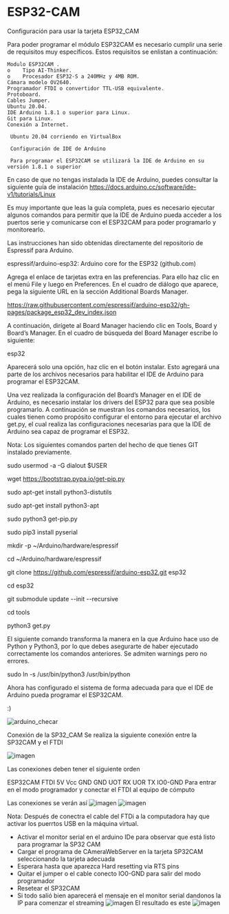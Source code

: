 # ESP32-CAM
 Configuración para usar la tarjeta ESP32_CAM

 Para poder programar el módulo ESP32CAM es necesario cumplir una serie de requisitos muy específicos. Estos requisitos se enlistan a continuación:

    Modulo ESP32CAM .
    o    Tipo AI-Thinker.
    o    Procesador ESP32-S a 240MHz y 4MB ROM.
    Cámara modelo OV2640.
    Programador FTDI o convertidor TTL-USB equivalente.
    Protoboard.
    Cables Jumper.
    Ubuntu 20.04.
    IDE Arduino 1.8.1 o superior para Linux.
    Git para Linux.
    Conexión a Internet.

     Ubuntu 20.04 corriendo en VirtualBox

     Configuración de IDE de Arduino
     
     Para programar el ESP32CAM se utilizará la IDE de Arduino en su versión 1.8.1 o superior

En caso de que no tengas instalada la IDE de Arduino, puedes consultar la siguiente guía de instalación https://docs.arduino.cc/software/ide-v1/tutorials/Linux

Es muy importante que leas la guía completa, pues es necesario ejecutar algunos comandos para permitir que la IDE de Arduino pueda acceder a los puertos serie y comunicarse con el ESP32CAM para poder programarlo y monitorearlo.

Las instrucciones han sido obtenidas directamente del repositorio de Espressif para Arduino.

espressif/arduino-esp32: Arduino core for the ESP32 (github.com)

Agrega el enlace de tarjetas extra en las preferencias. Para ello haz clic en el menú File y luego en Preferences. En el cuadro de diálogo que aparece, pega la siguiente URL en la sección Additional Boards Manager.

https://raw.githubusercontent.com/espressif/arduino-esp32/gh-pages/package_esp32_dev_index.json 

A continuación, dirígete al Board Manager haciendo clic en Tools, Board y Board’s Manager. En el cuadro de búsqueda del Board Manager escribe lo siguiente:

esp32

Aparecerá solo una opción, haz clic en el botón instalar. Esto agregará una parte de los archivos necesarios para habilitar el IDE de Arduino para programar el ESP32CAM.

Una vez realizada la configuración del Board’s Manager en el IDE de Arduino, es necesario instalar los drivers del ESP32 para que sea posible programarlo. A continuación se muestran los comandos necesarios, los cuales tienen como propósito configurar el entorno para ejecutar el archivo get.py, el cual realiza las configuraciones necesarias para que la IDE de Arduino sea capaz de programar el ESP32.

Nota: Los siguientes comandos parten del hecho de que tienes GIT instalado previamente.

sudo usermod -a -G dialout $USER

wget https://bootstrap.pypa.io/get-pip.py

sudo apt-get install python3-distutils

sudo apt-get install python3-apt

sudo python3 get-pip.py

sudo pip3 install pyserial

mkdir -p ~/Arduino/hardware/espressif

cd ~/Arduino/hardware/espressif

git clone https://github.com/espressif/arduino-esp32.git esp32

cd esp32

git submodule update --init --recursive

cd tools

python3 get.py

El siguiente comando transforma la manera en la que Arduino hace uso de Python y Python3, por lo que debes asegurarte de haber ejecutado correctamente los comandos anteriores. Se admiten warnings pero no errores.

sudo ln -s /usr/bin/python3 /usr/bin/python

Ahora has configurado el sistema de forma adecuada para que el IDE de Arduino pueda programar el ESP32CAM.

:)

![arduino_checar](https://user-images.githubusercontent.com/72757419/179071093-fb390a00-b44f-4c45-8317-0db00c1e5885.JPG)

Conexión de la SP32_CAM
Se realiza la siguiente conexión entre la SP32CAM y el FTDI

![imagen](https://user-images.githubusercontent.com/72757419/180626414-8fa6cdd5-09bd-48da-84c8-23fb65f2b9bf.png)

Las conexiones deben tener el siguiente orden

ESP32CAM 	FTDI
5V 	      Vcc
GND 	     GND
UOT 	     RX
UOR 	     TX
IO0-GND Para entrar en el modo programador y conectar el FTDI al equipo de cómputo

Las conexiones se verán así
![imagen](https://user-images.githubusercontent.com/72757419/180626497-e5d6b25f-febf-43e2-9903-23082974f337.png)
![imagen](https://user-images.githubusercontent.com/72757419/180626501-9a6209a1-6948-4a35-83c7-efc09938d74e.png)

Nota: Después de conectra el cable del FTDi a la computadora hay que activar los puerrtos USB en la máquina virtual.
- Activar el monitor serial en el arduino IDe para observar que está listo para programar la SP32 CAM
- Cargar el programa de CAmeraWebServer en la tarjeta SP32CAM seleccionando la tarjeta adecuada
- Esperara hasta que aparezca Hard resetting via RTS pins
- Quitar el jumper o el cable  conecto IO0-GND para salir del modo programador
- Resetear el SP32CAM
- Si todo salió bien aparecerá el mensaje en el monitor serial dandonos la IP para comenzar el streaming 
![imagen](https://user-images.githubusercontent.com/72757419/180626634-212ac296-444c-41e5-b659-211871fb7d3c.png)
El resultado es este
![imagen](https://user-images.githubusercontent.com/72757419/180626937-1c44865b-9fb3-4b19-bb4d-e3b810d54670.png)




